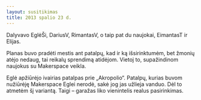 ```yaml
---
layout: susitikimas
title: 2013 spalio 23 d.
---
```

Dalyvavo EglėŠi, DariusV, RimantasV, o taip pat du naujokai, EimantasT 
ir Elijas.

Planas buvo pradėti mestis ant patalpų, kad ir ką išsirinktumėm, bet žmonių
atėjo nedaug, tai reikalų sprendimą atidėjom. Vietoj to, supažindinom naujokus
su Makerspace veikla.

Eglė apžiūrėjo ivairias patalpas prie „Akropolio“. Patalpų, kurias buvom 
nužiūrėję Makerspace Eglei nerodė, sakė jog jas užlieja vanduo. Dėl to atmetėm 
šį variantą. Taigi – garažas liko vienintelis realus pasirinkimas.


